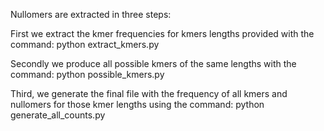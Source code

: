 Nullomers are extracted in three steps:

First we extract the kmer frequencies for kmers lengths provided with the command:
python extract_kmers.py

Secondly we produce all possible kmers of the same lengths with the command:
python possible_kmers.py

Third, we generate the final file with the frequency of all kmers and nullomers for those kmer lengths using the command:
python generate_all_counts.py


